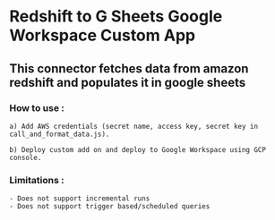 # Redshift to G Sheets Google Workspace Custom App

## This connector fetches data from amazon redshift and populates it in google sheets

### How to use :

    a) Add AWS credentials (secret name, access key, secret key in call_and_format_data.js).

    b) Deploy custom add on and deploy to Google Workspace using GCP console.

### Limitations :
    - Does not support incremental runs
    - Does not support trigger based/scheduled queries



    